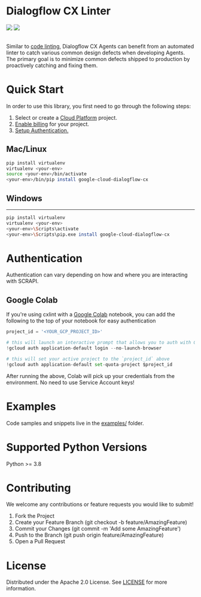 # Dialogflow CX Linter
<a href="https://github.com/googleapis/google-cloud-python/blob/main/README.rst#stability-levels" alt="preview">
<img src="https://img.shields.io/badge/support-stable-gold" /></a>
<a href="https://pypi.org/project/cxlint/" alt="preview">
<img src="https://img.shields.io/badge/python-3.8%20%7C%203.9%20%7C%203.10-blue" /></a>

\
Similar to [code linting](https://en.wikipedia.org/wiki/Lint_(software)), Dialogflow CX Agents can benefit from an automated linter to catch various common design defects when developing Agents.
The primary goal is to minimize common defects shipped to production by proactively catching and fixing them.


# Quick Start

In order to use this library, you first need to go through the following steps:

1. Select or create a [Cloud Platform](https://console.cloud.google.com/project) project.
2. [Enable billing](https://cloud.google.com/billing/docs/how-to/modify-project#enable_billing_for_a_project) for your project.
3. [Setup Authentication.](https://googleapis.dev/python/google-api-core/latest/auth.html)

## Mac/Linux
``` bash
pip install virtualenv
virtualenv <your-env>
source <your-env>/bin/activate
<your-env>/bin/pip install google-cloud-dialogflow-cx
```

## Windows
-------

```bash
pip install virtualenv
virtualenv <your-env>
<your-env>\Scripts\activate
<your-env>\Scripts\pip.exe install google-cloud-dialogflow-cx
```

# Authentication
Authentication can vary depending on how and where you are interacting with SCRAPI.

## Google Colab
If you're using cxlint with a [Google Colab](https://colab.research.google.com/) notebook, you can add the following to the top of your notebook for easy authentication

``` python
project_id = '<YOUR_GCP_PROJECT_ID>'

# this will launch an interactive prompt that allows you to auth with GCP in a browser
!gcloud auth application-default login --no-launch-browser

# this will set your active project to the `project_id` above
!gcloud auth application-default set-quota-project $project_id
```

After running the above, Colab will pick up your credentials from the environment. No need to use Service Account keys!

# Examples

Code samples and snippets live in the [examples/](examples) folder.

# Supported Python Versions
Python >= 3.8

# Contributing
We welcome any contributions or feature requests you would like to submit!

1. Fork the Project
2. Create your Feature Branch (git checkout -b feature/AmazingFeature)
3. Commit your Changes (git commit -m 'Add some AmazingFeature')
4. Push to the Branch (git push origin feature/AmazingFeature)
5. Open a Pull Request

License
=======
Distributed under the Apache 2.0 License. See [LICENSE](../LICENSE.txt) for more information.

<!-- MARKDOWN LINKS & IMAGES -->
<!-- https://www.markdownguide.org/basic-syntax/#reference-style-links -->
